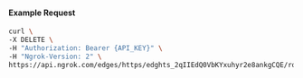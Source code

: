 <!-- Code generated for API Clients. DO NOT EDIT. -->

#### Example Request

```bash
curl \
-X DELETE \
-H "Authorization: Bearer {API_KEY}" \
-H "Ngrok-Version: 2" \
https://api.ngrok.com/edges/https/edghts_2qIIEdQ0VbKYxuhyr2e8ankgCQE/routes/edghtsrt_2qIIEemDpd8sKALdQYGq88IgKs3/oidc
```

